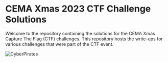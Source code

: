 # CEMA Xmas 2023 CTF Challenge Solutions

Welcome to the repository containing the solutions for the CEMA Xmas Capture The Flag (CTF) challenges. This repository hosts the write-ups for various challenges that were part of the CTF event.

![CyberPirates](<cyber pirates.webp>)